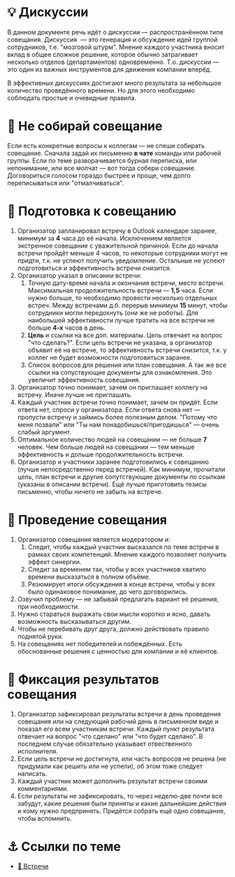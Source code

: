💡 Дискуссии
============

В данном документе речь идёт о дискуссии — распространённом типе совещания. Дискуссия  — это генерация и обсуждение идей группой сотрудников, т.е. "мозговой штурм". Мнение каждого участника вносит вклад в общее сложное решение, которое обычно затрагивает несколько отделов (департаментов) одновременно. Т.о. дискуссии — это один из важных инструментов для движения компании вперёд.

В эффективных дискуссиях достигают много результата за небольшое количество проведённого времени. Но для этого необходимо соблюдать простые и очевидные правила.

💬 Не собирай совещание
=======================

Если есть конкретные вопросы к коллегам — не спеши собирать совещание. Сначала задай их письменно **в чате** команды или рабочей группы. Если по теме разворачивается бурная переписка, или непонимание, или все молчат — вот тогда собери совещание. Договориться голосом гораздо быстрее и проще, чем долго переписываться или "отмалчиваться".

📅 Подготовка к совещанию
=========================

1.  Организатор запланировал встречу в Outlook календаре заранее, минимум за **4** часа до её начала. Исключением является экстренное совещание с уважительной причиной. Если до начала встречи пройдёт меньше 4 часов, то некоторые сотрудники могут не придти, т.к. не успеют получить уведомление. Остальные не успеют подготовиться и эффективность встречи снизится.
2.  Организатор указал в описании встречи:
    1.  Точную дату-время начала и окончания встречи, место встречи. Максимальная продолжительность встречи — **1,5** часа. Если нужно больше, то необходимо провести несколько отдельных встреч. Между встречами д.б. перерыв минимум **15** минут, чтобы сотрудники могли передохнуть (они же не роботы). Для наибольшей эффективности лучше тратить на все встречи не больше **4-х** часов в день.
    2.  **Цель** и ссылки на все доп. материалы. Цель отвечает на вопрос "что сделать?". Если цель встречи не указана, а организатор объявит её на встрече, то эффективность встречи снизится, т.к. у коллег не будет возможности подготовиться заранее.
    3.  Список вопросов для решения или план совещания. А так же все ссылки на сопуствующие документы для ознакомления. Это увеличит эффективность совещания.
3.  Организатор точно понимает, зачем он приглашает коллегу на встречу. Иначе лучше не приглашать.
4.  Каждый участник встречи точно понимает, зачем он придёт. Если ответа нет, спроси у организатора. Если ответа снова нет — пропусти встречу и займись более полезным делом. "Потому что меня позвали" или "Ты нам понадобишься/пригодишься" — очень слабый аргумент.
5.  Оптимальное количество людей на совещании — не больше **7** человек. Чем больше людей на совещании — тем меньше эффективность и дольше продолжительность встречи.
6.  Организатор и участники заранее подготовились к совещанию (лучше непосредственно перед встречей). Как минимум, прочитали цель, план встречи и другие сопутствующие документы по ссылкам (указаны в описании встречи). Ещё лучше приготовить тезисы письменно, чтобы ничего не забыть на встрече.

🎤 Проведение совещания
=======================

1.  Организатор совещания является модератором и:
    1.  Следит, чтобы каждый участник высказался по теме встречи в рамках своих компетенций. Мнение каждого позволяет получить эффект синергии.
    2.  Следит за временем так, чтобы у всех участников хватило времени высказаться в полном объёме.
    3.  Резюмирует итоги обсуждения в конце встречи, чтобы у всех было одинаковое понимание, до чего договорились.
2.  Озвучил проблему — не забывай предлагать вариант её решения, при необходимости.
3.  Нужно стараться выражать свои мысли коротко и ясно, давать возможность высказываться другим.
4.  Чтобы не перебивать друг друга, должно действовать правило поднятой руки.
5.  На совещаниях нет победителей и побеждённых. Есть обоснованные решения с ценностью для компании и её клиентов.

📝 Фиксация результатов совещания
=================================

1.  Организатор зафиксировал результаты встречи в день проведения совещания или на следующий рабочий день в письменном виде и показал его всем участникам встречи. Каждый пункт результата отвечает на вопрос "что сделано" или "что будет сделано". В последнем случае обязательно указывает отвественного исполнителя.
2.  Если цель встречи не достигнута, или часть вопросов не решена (не придумали как решить или не успели), об этом тоже следует написать.
3.  Каждый участник может дополнить результат встречи своими комментариями.
4.  Если результаты не зафиксировать, то через неделю-две почти все забудут, какие решения были приняты и какие дальнейшие действия и кому нужно предпринять. Придётся собрать ещё одно совещание, чтобы вспомнить.

⚓ Ссылки по теме
================

* [💬 Встречи](https://github.com/rin-nas/docs/blob/master/%F0%9F%92%AC%20%D0%92%D1%81%D1%82%D1%80%D0%B5%D1%87%D0%B8.md)
